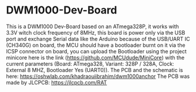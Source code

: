 # DWM1000-Dev-Board
This is a DWM1000 Dev-Board based on an ATmega328P, it works with 3.3V witch clock frequency of 8MHz, this board is power only via the USB port and exchange Serial data like the Arduino because of the USB/UART IC (CH340G) on board, the MCU should have a bootloader burnt on it via the ICSP connector on board, you can upload the Bootloader using the project minicore here is the link (https://github.com/MCUdude/MiniCore) with the current parameters (Board: ATmega328, Variant: 328P / 328A, Clock: External 8 MHZ, Bootloader Yes (UART0)). The PCB and the schematic is here: https://oshwlab.com/khadraouiibrahim/dwm1000anchor The PCB was made by JLCPCB: https://jlcpcb.com/RAT

